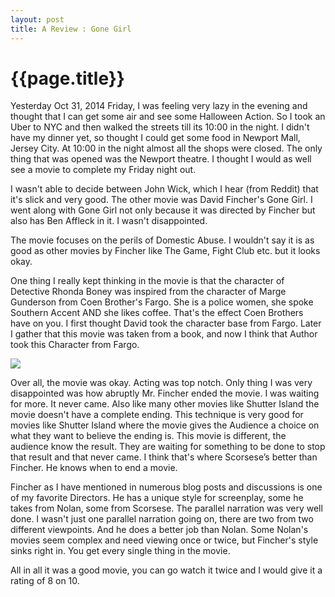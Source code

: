 ```yaml
---
layout: post
title: A Review : Gone Girl
--- 
```




 {{page.title}}
======================================================




Yesterday Oct 31, 2014 Friday, I was feeling very lazy in the evening and thought that I can get some air and see some Halloween Action. So I took an Uber to NYC and then walked the streets till its 10:00 in the night. I didn't have my dinner yet, so thought I could get some food in Newport Mall, Jersey City. At 10:00 in the night almost all the shops were closed. The only thing that was opened was the Newport theatre. I thought I would as well see a movie to complete my Friday night out. 

I wasn't able to decide between John Wick, which I hear (from Reddit) that it's slick and very good. The other movie was David Fincher's Gone Girl. I went along with Gone Girl not only because it was directed by Fincher but also has Ben Affleck in it. I wasn't disappointed. 

The movie focuses on the perils of Domestic Abuse. I wouldn't say it is as good as other movies by Fincher like The Game, Fight Club etc. but it looks okay. 

One thing I really kept thinking in the movie is that the character of Detective Rhonda Boney was inspired from the character of Marge Gunderson from Coen Brother's Fargo. She is a police women, she spoke Southern Accent AND she likes coffee. That's the effect Coen Brothers have on you. I first thought David took the character base from Fargo. Later I gather that this movie was taken from a book, and now I think that Author took this Character from Fargo. 

<img src="http://media.giphy.com/media/rwJzx3xGdIAes/giphy.gif"></img>

Over all, the movie was okay. Acting was top notch. Only thing I was very disappointed was how abruptly Mr. Fincher ended the movie.  I was waiting for more. It never came. Also like many other movies like Shutter Island the movie doesn't have a complete ending. This technique is very good for movies like Shutter Island where the movie gives the Audience a choice on  what they want to believe the ending is. This movie is different, the audience know the result. They are waiting for something to be done to stop that result and that never came. I think that's where Scorsese’s better than Fincher. He knows when to end a movie.

Fincher as I have mentioned in numerous blog posts and discussions is one of my favorite Directors. He has a unique style for screenplay, some he takes from Nolan, some from Scorsese. The parallel narration was very well done. I wasn't just one parallel narration going on, there are two from two different viewpoints. And he does a better job than Nolan. Some Nolan's movies seem complex and need viewing once or twice, but Fincher's style sinks right in. You get every single thing in the movie. 

All in all it was a good movie, you can go watch it twice and I would give it a rating of 8 on 10.

